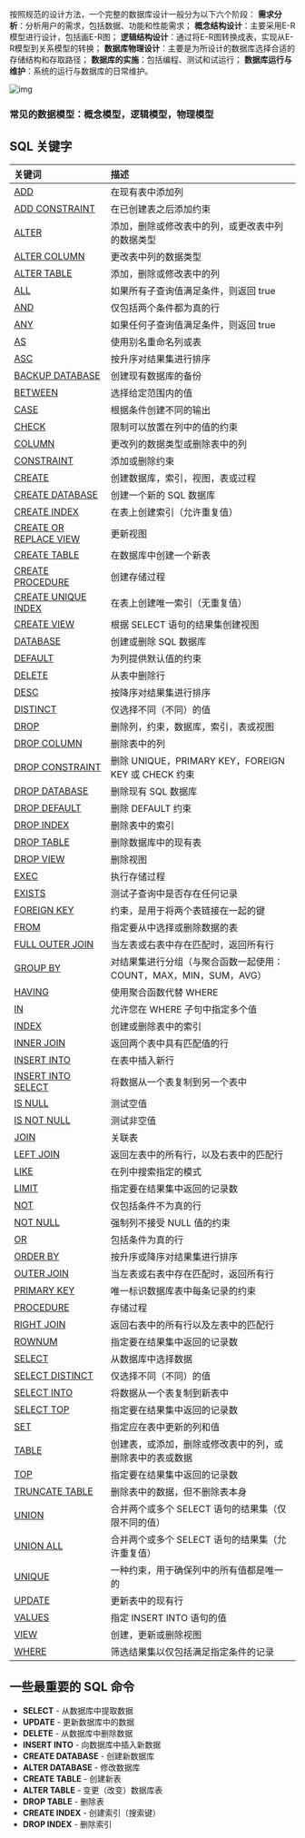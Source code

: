 按照规范的设计方法，一个完整的数据库设计一般分为以下六个阶段：
**需求分析**：分析用户的需求，包括数据、功能和性能需求；
**概念结构设计**：主要采用E-R模型进行设计，包括画E-R图；
**逻辑结构设计**：通过将E-R图转换成表，实现从E-R模型到关系模型的转换；
**数据库物理设计**：主要是为所设计的数据库选择合适的存储结构和存取路径；
**数据库的实施**：包括编程、测试和试运行；
**数据库运行与维护**：系统的运行与数据库的日常维护。

![img](https://uploadfiles.nowcoder.com/images/20190313/633565650_1552407233070_C81C38DF0A0880AE2C2114BCB355CAD5)

### 常见的数据模型：概念模型，逻辑模型，物理模型

## SQL 关键字

| 关键词                                                       | 描述                                                         |
| :----------------------------------------------------------- | :----------------------------------------------------------- |
| [ADD](https://www.begtut.com/sql/sql-ref-add.html)           | 在现有表中添加列                                             |
| [ADD CONSTRAINT](https://www.begtut.com/sql/sql-ref-add-constraint.html) | 在已创建表之后添加约束                                       |
| [ALTER](https://www.begtut.com/sql/sql-ref-alter.html)       | 添加，删除或修改表中的列，或更改表中列的数据类型             |
| [ALTER COLUMN](https://www.begtut.com/sql/sql-ref-alter-column.html) | 更改表中列的数据类型                                         |
| [ALTER TABLE](https://www.begtut.com/sql/sql-ref-alter-table.html) | 添加，删除或修改表中的列                                     |
| [ALL](https://www.begtut.com/sql/sql-ref-all.html)           | 如果所有子查询值满足条件，则返回 true                        |
| [AND](https://www.begtut.com/sql/sql-ref-and.html)           | 仅包括两个条件都为真的行                                     |
| [ANY](https://www.begtut.com/sql/sql-ref-any.html)           | 如果任何子查询值满足条件，则返回 true                        |
| [AS](https://www.begtut.com/sql/sql-ref-as.html)             | 使用别名重命名列或表                                         |
| [ASC](https://www.begtut.com/sql/sql-ref-asc.html)           | 按升序对结果集进行排序                                       |
| [BACKUP DATABASE](https://www.begtut.com/sql/sql-ref-backup-database.html) | 创建现有数据库的备份                                         |
| [BETWEEN](https://www.begtut.com/sql/sql-ref-between.html)   | 选择给定范围内的值                                           |
| [CASE](https://www.begtut.com/sql/sql-ref-case.html)         | 根据条件创建不同的输出                                       |
| [CHECK](https://www.begtut.com/sql/sql-ref-check.html)       | 限制可以放置在列中的值的约束                                 |
| [COLUMN](https://www.begtut.com/sql/sql-ref-column.html)     | 更改列的数据类型或删除表中的列                               |
| [CONSTRAINT](https://www.begtut.com/sql/sql-ref-constraint.html) | 添加或删除约束                                               |
| [CREATE](https://www.begtut.com/sql/sql-ref-create.html)     | 创建数据库，索引，视图，表或过程                             |
| [CREATE DATABASE](https://www.begtut.com/sql/sql-ref-create-database.html) | 创建一个新的 SQL 数据库                                      |
| [CREATE INDEX](https://www.begtut.com/sql/sql-ref-create-index.html) | 在表上创建索引（允许重复值）                                 |
| [CREATE OR REPLACE VIEW](https://www.begtut.com/sql/create-or-replace-view.html) | 更新视图                                                     |
| [CREATE TABLE](https://www.begtut.com/sql/sql-ref-create-table.html) | 在数据库中创建一个新表                                       |
| [CREATE PROCEDURE](https://www.begtut.com/sql/sql-ref-create-procedure.html) | 创建存储过程                                                 |
| [CREATE UNIQUE INDEX](https://www.begtut.com/sql/ref-create-unique-index.html) | 在表上创建唯一索引（无重复值）                               |
| [CREATE VIEW](https://www.begtut.com/sql/sql-ref-create-view.html) | 根据 SELECT 语句的结果集创建视图                             |
| [DATABASE](https://www.begtut.com/sql/sql-ref-database.html) | 创建或删除 SQL 数据库                                        |
| [DEFAULT](https://www.begtut.com/sql/sql-ref-default.html)   | 为列提供默认值的约束                                         |
| [DELETE](https://www.begtut.com/sql/sql-ref-delete.html)     | 从表中删除行                                                 |
| [DESC](https://www.begtut.com/sql/sql-ref-desc.html)         | 按降序对结果集进行排序                                       |
| [DISTINCT](https://www.begtut.com/sql/sql-ref-select-distinct.html) | 仅选择不同（不同）的值                                       |
| [DROP](https://www.begtut.com/sql/sql-ref-drop.html)         | 删除列，约束，数据库，索引，表或视图                         |
| [DROP COLUMN](https://www.begtut.com/sql/sql-ref-drop-column.html) | 删除表中的列                                                 |
| [DROP CONSTRAINT](https://www.begtut.com/sql/sql-ref-drop-constraint.html) | 删除 UNIQUE，PRIMARY KEY，FOREIGN KEY 或 CHECK 约束          |
| [DROP DATABASE](https://www.begtut.com/sql/sql-ref-drop-database.html) | 删除现有 SQL 数据库                                          |
| [DROP DEFAULT](https://www.begtut.com/sql/sql-ref-drop-default.html) | 删除 DEFAULT 约束                                            |
| [DROP INDEX](https://www.begtut.com/sql/sql-ref-drop-index.html) | 删除表中的索引                                               |
| [DROP TABLE](https://www.begtut.com/sql/sql-ref-drop-table.html) | 删除数据库中的现有表                                         |
| [DROP VIEW](https://www.begtut.com/sql/sql-ref-drop-view.html) | 删除视图                                                     |
| [EXEC](https://www.begtut.com/sql/sql-ref-exec.html)         | 执行存储过程                                                 |
| [EXISTS](https://www.begtut.com/sql/sql-ref-exists.html)     | 测试子查询中是否存在任何记录                                 |
| [FOREIGN KEY](https://www.begtut.com/sql/sql-ref-foreign-key.html) | 约束，是用于将两个表链接在一起的键                           |
| [FROM](https://www.begtut.com/sql/sql-ref-from.html)         | 指定要从中选择或删除数据的表                                 |
| [FULL OUTER JOIN](http://localhost/sql_https://www.begtut.com/sql/ref-full-outer-join.html) | 当左表或右表中存在匹配时，返回所有行                         |
| [GROUP BY](https://www.begtut.com/sql/sql-ref-group-by.html) | 对结果集进行分组（与聚合函数一起使用：COUNT，MAX，MIN，SUM，AVG） |
| [HAVING](https://www.begtut.com/sql/sql-ref-having.html)     | 使用聚合函数代替 WHERE                                       |
| [IN](https://www.begtut.com/sql/sql-ref-in.html)             | 允许您在 WHERE 子句中指定多个值                              |
| [INDEX](https://www.begtut.com/sql/sql-ref-index.html)       | 创建或删除表中的索引                                         |
| [INNER JOIN](https://www.begtut.com/sql/sql-ref-inner-join.html) | 返回两个表中具有匹配值的行                                   |
| [INSERT INTO](https://www.begtut.com/sql/sql-ref-insert-into.html) | 在表中插入新行                                               |
| [INSERT INTO SELECT](https://www.begtut.com/sql/sql-ref-insert-into-select.html) | 将数据从一个表复制到另一个表中                               |
| [IS NULL](https://www.begtut.com/sql/sql-ref-is-null.html)   | 测试空值                                                     |
| [IS NOT NULL](http://localhost/sql_https://www.begtut.com/sql/ref-is-not-null.html) | 测试非空值                                                   |
| [JOIN](https://www.begtut.com/sql/sql-ref-join.html)         | 关联表                                                       |
| [LEFT JOIN](https://www.begtut.com/sql/sql-ref-left-join.html) | 返回左表中的所有行，以及右表中的匹配行                       |
| [LIKE](https://www.begtut.com/sql/sql-ref-like.html)         | 在列中搜索指定的模式                                         |
| [LIMIT](https://www.begtut.com/sql/sql-ref-top.html)         | 指定要在结果集中返回的记录数                                 |
| [NOT](https://www.begtut.com/sql/sql-ref-not.html)           | 仅包括条件不为真的行                                         |
| [NOT NULL](https://www.begtut.com/sql/sql-ref-not-null.html) | 强制列不接受 NULL 值的约束                                   |
| [OR](https://www.begtut.com/sql/sql-ref-or.html)             | 包括条件为真的行                                             |
| [ORDER BY](https://www.begtut.com/sql/sql-ref-order-by.html) | 按升序或降序对结果集进行排序                                 |
| [OUTER JOIN](https://www.begtut.com/sql/sql-ref-full-outer-join.html) | 当左表或右表中存在匹配时，返回所有行                         |
| [PRIMARY KEY](https://www.begtut.com/sql/sql-ref-primary-key.html) | 唯一标识数据库表中每条记录的约束                             |
| [PROCEDURE](https://www.begtut.com/sql/sql-ref-create-procedure.html) | 存储过程                                                     |
| [RIGHT JOIN](https://www.begtut.com/sql/sql-ref-right-join.html) | 返回右表中的所有行以及左表中的匹配行                         |
| [ROWNUM](https://www.begtut.com/sql/sql-ref-top.html)        | 指定要在结果集中返回的记录数                                 |
| [SELECT](https://www.begtut.com/sql/sql-ref-select.html)     | 从数据库中选择数据                                           |
| [SELECT DISTINCT](https://www.begtut.com/sql/sql-ref-select-distinct.html) | 仅选择不同（不同）的值                                       |
| [SELECT INTO](https://www.begtut.com/sql/sql-ref-select-into.html) | 将数据从一个表复制到新表中                                   |
| [SELECT TOP](https://www.begtut.com/sql/sql-ref-top.html)    | 指定要在结果集中返回的记录数                                 |
| [SET](https://www.begtut.com/sql/sql-ref-set.html)           | 指定应在表中更新的列和值                                     |
| [TABLE](https://www.begtut.com/sql/sql-ref-table.html)       | 创建表，或添加，删除或修改表中的列，或删除表中的表或数据     |
| [TOP](https://www.begtut.com/sql/sql-ref-top.html)           | 指定要在结果集中返回的记录数                                 |
| [TRUNCATE TABLE](https://www.begtut.com/sql/sql-ref-drop-table.html) | 删除表中的数据，但不删除表本身                               |
| [UNION](https://www.begtut.com/sql/sql-ref-union.html)       | 合并两个或多个 SELECT 语句的结果集（仅限不同的值）           |
| [UNION ALL](https://www.begtut.com/sql/sql-ref-union.html)   | 合并两个或多个 SELECT 语句的结果集（允许重复值）             |
| [UNIQUE](https://www.begtut.com/sql/sql-ref-unique.html)     | 一种约束，用于确保列中的所有值都是唯一的                     |
| [UPDATE](https://www.begtut.com/sql/sql-ref-update.html)     | 更新表中的现有行                                             |
| [VALUES](https://www.begtut.com/sql/sql-ref-values.html)     | 指定 INSERT INTO 语句的值                                    |
| [VIEW](https://www.begtut.com/sql/sql-ref-view.html)         | 创建，更新或删除视图                                         |
| [WHERE](https://www.begtut.com/sql/sql-ref-where.html)       | 筛选结果集以仅包括满足指定条件的记录                         |

## 一些最重要的 SQL 命令

- **SELECT** - 从数据库中提取数据
- **UPDATE** - 更新数据库中的数据
- **DELETE** - 从数据库中删除数据
- **INSERT INTO** - 向数据库中插入新数据
- **CREATE DATABASE** - 创建新数据库
- **ALTER DATABASE** - 修改数据库
- **CREATE TABLE** - 创建新表
- **ALTER TABLE** - 变更（改变）数据库表
- **DROP TABLE** - 删除表
- **CREATE INDEX** - 创建索引（搜索键）
- **DROP INDEX** - 删除索引
